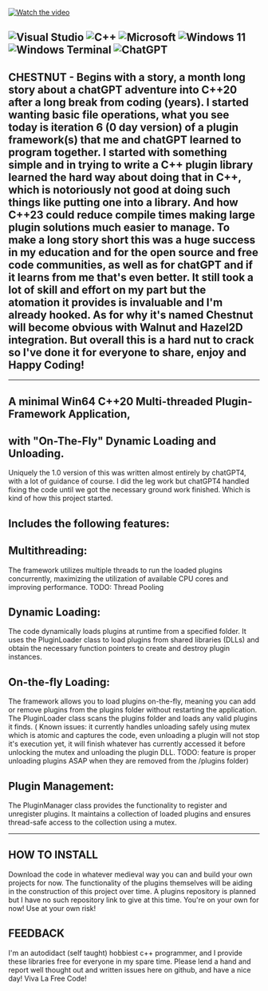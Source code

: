  
[![Watch the video](https://img.youtube.com/vi/T-D1KVIuvjA/maxresdefault.jpg)](https://youtu.be/T-D1KVIuvjA)

![Visual Studio](https://img.shields.io/badge/Visual%20Studio-5C2D91.svg?style=for-the-badge&logo=visual-studio&logoColor=white) 
![C++](https://img.shields.io/badge/c++-%2300599C.svg?style=for-the-badge&logo=c%2B%2B&logoColor=white)
![Microsoft](https://img.shields.io/badge/Microsoft-0078D4?style=for-the-badge&logo=microsoft&logoColor=white)
![Windows 11](https://img.shields.io/badge/Windows%2011-%230079d5.svg?style=for-the-badge&logo=Windows%2011&logoColor=white) 
![Windows Terminal](https://img.shields.io/badge/Windows%20Terminal-%234D4D4D.svg?style=for-the-badge&logo=windows-terminal&logoColor=white) 
![ChatGPT](https://img.shields.io/badge/chatGPT-74aa9c?style=for-the-badge&logo=openai&logoColor=white) 
--------------------

   CHESTNUT - Begins with a story, a month long story about a chatGPT adventure into C++20 after a long break from coding (years). I started wanting basic file operations, what you see today is iteration 6 (0 day version) of a plugin framework(s) that me and chatGPT learned to program together. I started with something simple and in trying to write a C++ plugin library learned the hard way about doing that in C++, which is notoriously not good at doing such things like putting one into a library. And how C++23 could reduce compile times making large plugin solutions much easier to manage. To make a long story short this was a huge success in my education and for the open source and free code communities, as well as for chatGPT and if it learns from me that's even better. It still took a lot of skill and effort on my part but the atomation it provides is invaluable and I'm already hooked. As for why it's named Chestnut will become obvious with Walnut and Hazel2D integration. But overall this is a hard nut to crack so I've done it for everyone to share, enjoy and Happy Coding!
--------------------
--------------------
A minimal Win64 C++20 Multi-threaded Plugin-Framework Application,
--------------------
with "On-The-Fly" Dynamic Loading and Unloading.    
--------------------

Uniquely the 1.0 version of this was written almost entirely by chatGPT4, with a lot of guidance of course. I did the leg work but chatGPT4 handled fixing the code until we got the necessary ground work finished. Which is kind of how this project started.


Includes the following features: 
--------------------

Multithreading: 
--------------------
 The framework utilizes multiple threads to run the loaded plugins concurrently, maximizing the utilization of available CPU cores and improving performance. TODO: Thread Pooling

Dynamic Loading: 
--------------------
 The code dynamically loads plugins at runtime from a specified folder. It uses the PluginLoader class to load plugins from shared libraries (DLLs) and obtain the necessary function pointers to create and destroy plugin instances.

On-the-fly Loading:
--------------------
 The framework allows you to load plugins on-the-fly, meaning you can add or remove plugins from the plugins folder without restarting the application. The PluginLoader class scans the plugins folder and loads any valid plugins it finds. ( Known issues: it currently handles unloading safely using mutex which is atomic and captures the code, even unloading a plugin will not stop it's execution yet, it will finish whatever has currently accessed it before unlocking the mutex and unloading the plugin DLL. TODO: feature is proper unloading plugins ASAP when they are removed from the /plugins folder)

Plugin Management:
--------------------
 The PluginManager class provides the functionality to register and unregister plugins. It maintains a collection of loaded plugins and ensures thread-safe access to the collection using a mutex.



--------------------
HOW TO INSTALL
--------------------

Download the code in whatever medieval way you can and build your own projects for now. The functionality of the plugins themselves will be aiding in the construction of this project over time.
A plugins repository is planned but I have no such repository link to give at this time. You're on your own for now! Use at your own risk!






FEEDBACK
--------------------
I'm an autodidact (self taught) hobbiest c++ programmer, and I provide these libraries free for everyone in my spare time.
Please lend a hand and report well thought out and written issues here on github, and have a nice day! Viva La Free Code!
